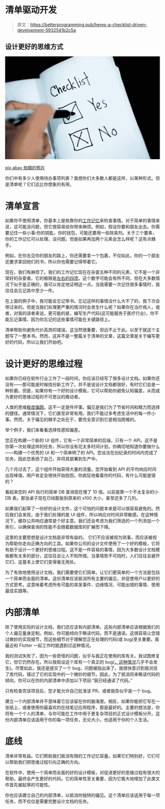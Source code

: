 # 清单驱动开发

> 原文：<https://betterprogramming.pub/heres-a-checklist-driven-development-5932541b2c5a>

## 设计更好的思维方式

![](img/0a70a6eabe1f3dba7402a62b502a52e3.png)

[pix abay 拍摄的照片](https://www.pexels.com/photo/person-marking-check-on-opened-book-416322/)

你们中有多少人使用待办事项列表？我想你们大多数人都是这样，以某种形式。但是清单呢？它们远比你想象的有用。

# 清单宣言

如果你不使用清单，你基本上是依靠你的[工作记忆](https://en.wikipedia.org/wiki/Working_memory)来检查事情。对于简单的事情来说，这可能没问题，但它很容易给你带来麻烦。例如，假设你要和朋友出去。你需要记住一些小事:你的钥匙，你的钱包，可能还要用一些除臭剂。关于三个要素，你的工作记忆可以处理，没问题。但是如果再加两个元素会怎么样呢？这有点棘手。

例如，在你去见你的朋友的路上，你还需要拿一个包裹，不仅如此，你的一个朋友还要求拿回他们的书，所以你也需要记得带着它。

现在，我们有麻烦了。我们的工作记忆现在在杂耍五种不同的元素，它不是一个非常好的杂耍者。它的极限是[左右的四项](https://en.wikipedia.org/wiki/Working_memory#:~:text=Nonetheless%2C%20Cowan%20proposed%20that%20working,span%E2%80%94up%20to%2080%20digits.)。这个数字可能会有所不同，但在大多数情况下似乎是正确的，我可以肯定地证明这一点。当我需要一次记住很多事情时，我往往会忘记其中至少一件。

在上面的例子中，我可能会忘记带书。忘记这样的事情没什么大不了的，我下次会带过来的。但是当我们处理更严重的情况时会发生什么呢？如果你在治疗病人，或者，对我的读者来说，更可能的是，编写生产代码(这可能服务于医疗行业)，你不能忘记事情，因为你忘记的这些事情可能在关键路径上。

清单帮助你避免代价高昂的错误。这当然很重要，但远不止于此。以至于就这个主题写了一整本书。然而，这并不是一整篇关于清单的文章，这篇文章是关于编写更好的代码，所以让我们开始吧。

# 设计更好的思维过程

如果你已经在软件行业工作了一段时间，你应该已经写了很多设计文档。如果你还没有——那可能是时候找份新工作了。并不是说设计文档都很好，有时它们会是一种折磨。但是，如果你有一个好的设计模板，它可以帮助你避免认知偏差，从而成为更好的思维过程的不可思议的推动者。

人类的思维[极度偏颇](https://en.wikipedia.org/wiki/List_of_cognitive_biases)。这不一定是件坏事。偏见是我们为了节省时间和精力而选择的捷径。通常情况下，它们甚至非常有用。我们不能过多考虑生活中的每一件小事。然而，关于偏见的棘手之处在于，要完全意识到它是相当困难的。

举个例子，我们来看看选择性感知偏差。

您正在构建一个新的 UI 组件，它有一个非常简单的后端，只有一个 API。这不是你第一次处理这样的任务，所以你没有花太多时间计划。你确切地知道你要做什么——构建一个优秀的 UI 和一个简单明了的 API。您设法在创纪录的时间内完成了任务，因此您表扬了自己，并将其部署到生产中。

几个月过去了，这个组件开始获得大量的流量。您开始看到 API 的平均响应时间出现峰值。用户肯定会很快开始抱怨。你疯狂地看着你的代码，有什么可能是错的？

看起来您的 API 执行的简单 DB 查询现在慢了 10 倍。以前是靠一个不太复杂的小 DB 表。那张桌子现在已经膨胀到原来的 x100 大小，甚至还多了几列。

如果我们起草了一份好的设计文件，这个可怕的问题本来是可以很容易避免的。然后我们会发现，由于我们处理的是 UI 组件，所以响应对时间非常敏感。在这种情况下，缓存公共响应通常是个好主意。我们还会考虑为我们筛选的一个列添加一个索引，以确保查询的性能不会随着数据库的扩展而下降。

这里的主要思想是设计文档是非常有益的。
它们不应该被视为琐事，而应该被视为帮助你走向正确方向的工具。如果你公司的设计文件使用了一个好的模板，它将有助于设计一个更好的思维过程。这不是一件容易的事情，因为大多数设计文档模板都有太多的部分，这往往会让人不知所措。当事情势不可挡时，人们往往会避开它们，这基本上使它们变得毫无用处。

为了有效地使用设计文档，我们需要使它们简单。让它们更简单的一个方法是包括一个简单而全面的清单。这份清单应该抵消所有主要的偏见，并促使用户以更好的方式思考。这意味着考虑所有可能的突发事件、边缘情况、可能出错的事情、使用最佳实践等。

# 内部清单

除了使用实际的设计文档，我们还应该有内部清单。这些内部清单应该根据我们的个人偏见量身定制。例如，你可能倾向于略读代码，而不是通读。这很容易让您错过微妙的实现细节，而这些细节对于理解您正在处理的代码(或 bug)至关重要。我最近和 Flutter 一起工作时就遇到过这种情况。

我的测试失败了，因为一些奇怪的问题，似乎与我正在使用的库有关。我试图修复它，但它仍然存在。所以我假设这个库有一个真正的 bug([，这种情况](/it-aint-voodoo-debugging-code-that-doesn-t-make-sense-36bf2e86ab50)几乎不会发生)。尽管如此，我还是提交了一个 bug，问题被指出来了。我很快意识到我浏览了库代码，错过了它的实现中的一个微妙的细节。因此，为了抵消将来略读代码的倾向，你可以在你的内部清单中添加以下项目:“我已经通读了代码。”

只有检查完该项目后，您才能允许自己批准该 PR，或者报告似乎是一个 bug。

建立一个内部清单并不意味着它应该留在你的脑海里。相反，如果你能把它写在一张纸上，或者使用你最喜欢的在线笔记应用程序，那是最好的。主要的想法是，你将有一个个人的清单，与你可能在工作中用于更复杂项目的正式设计模板分开。这份内部清单应该适用于你的每一项任务，无论大小，也适用于你的个人生活。

# 底线

清单非常有益。它们帮助我们抵消有限的工作记忆容量。如果它们特别好，它们可以帮助我们把思维过程引向正确的方向。

在软件中，使用一个简单而全面的好的设计模板，对促进更好的思维过程有很大的帮助，最终会产生更好的代码。它的简单性至关重要，因为它极大地增加了此类文件首先被起草的可能性。

你也应该建立自己的内部清单，以抵消你独特的偏见。这个清单应该适用于每一项任务，而不仅仅是需要完整设计文档的任务。